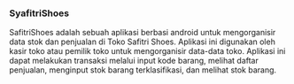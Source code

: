 ### SyafitriShoes
SafitriShoes adalah sebuah aplikasi berbasi android untuk mengorganisir data stok dan penjualan di Toko Safitri Shoes. Aplikasi ini digunakan oleh kasir toko atau pemilik toko untuk mengorganisir data-data toko. Aplikasi ini dapat melakukan transaksi melalui input kode barang, melihat daftar penjualan, menginput stok barang terklasifikasi, dan melihat stok barang.

